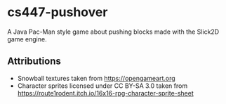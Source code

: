 # cs447-pushover
A Java Pac-Man style game about pushing blocks made with the Slick2D game engine.

## Attributions
- Snowball textures taken from https://opengameart.org
- Character sprites licensed under CC BY-SA 3.0 taken from https://route1rodent.itch.io/16x16-rpg-character-sprite-sheet 